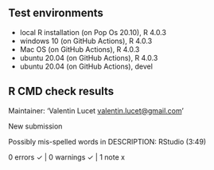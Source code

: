 ## Test environments
* local R installation (on Pop Os 20.10), R 4.0.3
* windows 10 (on GitHub Actions), R 4.0.3
* Mac OS (on GitHub Actions), R 4.0.3
* ubuntu 20.04 (on GitHub Actions), R 4.0.3
* ubuntu 20.04 (on GitHub Actions), devel

## R CMD check results

  Maintainer: ‘Valentin Lucet <valentin.lucet@gmail.com>’
  
  New submission
  
  Possibly mis-spelled words in DESCRIPTION:
    RStudio (3:49)

0 errors ✓ | 0 warnings ✓ | 1 note x
